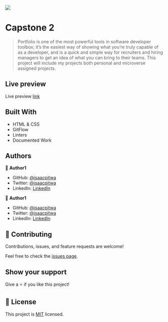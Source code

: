 ![](https://img.shields.io/badge/Microverse-blueviolet)

#  Capstone 2

> Portfolio is one of the most powerful tools in  software developer toolbox; it’s the easiest way of showing what you’re truly capable of as a developer, and is a quick and simple way for recruiters and hiring managers to get an idea of what you can bring to their teams.
 This project will include my projects both personal and microverse assigned projects.

## Live preview

Live preview [link](https://isaacpitwa.github.io/my-portfolio/)

## Built With

- HTML & CSS
- GitFlow
- Linters
- Documented Work



## Authors

👤 **Author1**

- GitHub: [@isaacpitwa](https://github.com/isaacpitwa)
- Twitter: [@isaacpitwa](https://twitter.com/isaacpitwa)
- LinkedIn: [LinkedIn](https://linkedin.com/in/isaac-pitwa)

👤 **Author1**

- GitHub: [@isaacpitwa](https://github.com/isaacpitwa)
- Twitter: [@isaacpitwa](https://twitter.com/isaacpitwa)
- LinkedIn: [LinkedIn](https://linkedin.com/in/isaac-pitwa)


## 🤝 Contributing

Contributions, issues, and feature requests are welcome!

Feel free to check the [issues page](../../issues/).

## Show your support

Give a ⭐️ if you like this project!


## 📝 License

This project is [MIT](./MIT.md) licensed.
